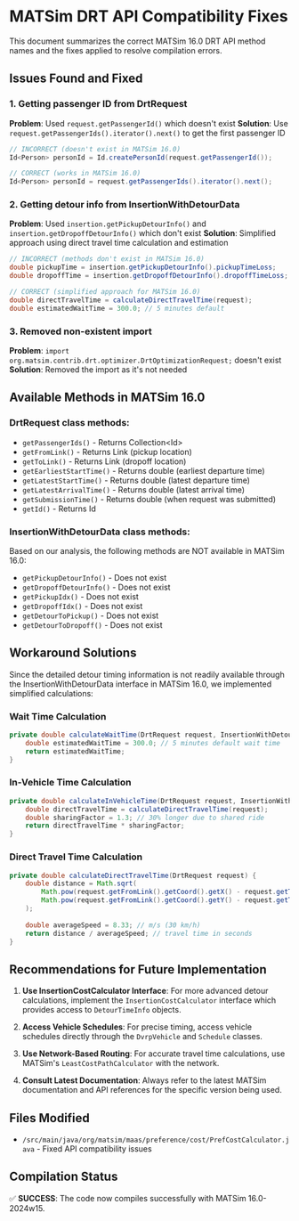 # MATSim DRT API Compatibility Fixes

This document summarizes the correct MATSim 16.0 DRT API method names and the fixes applied to resolve compilation errors.

## Issues Found and Fixed

### 1. Getting passenger ID from DrtRequest

**Problem**: Used `request.getPassengerId()` which doesn't exist
**Solution**: Use `request.getPassengerIds().iterator().next()` to get the first passenger ID

```java
// INCORRECT (doesn't exist in MATSim 16.0)
Id<Person> personId = Id.createPersonId(request.getPassengerId());

// CORRECT (works in MATSim 16.0)
Id<Person> personId = request.getPassengerIds().iterator().next();
```

### 2. Getting detour info from InsertionWithDetourData

**Problem**: Used `insertion.getPickupDetourInfo()` and `insertion.getDropoffDetourInfo()` which don't exist
**Solution**: Simplified approach using direct travel time calculation and estimation

```java
// INCORRECT (methods don't exist in MATSim 16.0)
double pickupTime = insertion.getPickupDetourInfo().pickupTimeLoss;
double dropoffTime = insertion.getDropoffDetourInfo().dropoffTimeLoss;

// CORRECT (simplified approach for MATSim 16.0)
double directTravelTime = calculateDirectTravelTime(request);
double estimatedWaitTime = 300.0; // 5 minutes default
```

### 3. Removed non-existent import

**Problem**: `import org.matsim.contrib.drt.optimizer.DrtOptimizationRequest;` doesn't exist
**Solution**: Removed the import as it's not needed

## Available Methods in MATSim 16.0

### DrtRequest class methods:
- `getPassengerIds()` - Returns Collection<Id<Person>>
- `getFromLink()` - Returns Link (pickup location)
- `getToLink()` - Returns Link (dropoff location)
- `getEarliestStartTime()` - Returns double (earliest departure time)
- `getLatestStartTime()` - Returns double (latest departure time)
- `getLatestArrivalTime()` - Returns double (latest arrival time)
- `getSubmissionTime()` - Returns double (when request was submitted)
- `getId()` - Returns Id<Request>

### InsertionWithDetourData class methods:
Based on our analysis, the following methods are NOT available in MATSim 16.0:
- `getPickupDetourInfo()` - Does not exist
- `getDropoffDetourInfo()` - Does not exist
- `getPickupIdx()` - Does not exist
- `getDropoffIdx()` - Does not exist
- `getDetourToPickup()` - Does not exist
- `getDetourToDropoff()` - Does not exist

## Workaround Solutions

Since the detailed detour timing information is not readily available through the InsertionWithDetourData interface in MATSim 16.0, we implemented simplified calculations:

### Wait Time Calculation
```java
private double calculateWaitTime(DrtRequest request, InsertionWithDetourData insertion) {
    double estimatedWaitTime = 300.0; // 5 minutes default wait time
    return estimatedWaitTime;
}
```

### In-Vehicle Time Calculation
```java
private double calculateInVehicleTime(DrtRequest request, InsertionWithDetourData insertion) {
    double directTravelTime = calculateDirectTravelTime(request);
    double sharingFactor = 1.3; // 30% longer due to shared ride
    return directTravelTime * sharingFactor;
}
```

### Direct Travel Time Calculation
```java
private double calculateDirectTravelTime(DrtRequest request) {
    double distance = Math.sqrt(
        Math.pow(request.getFromLink().getCoord().getX() - request.getToLink().getCoord().getX(), 2) +
        Math.pow(request.getFromLink().getCoord().getY() - request.getToLink().getCoord().getY(), 2)
    );
    
    double averageSpeed = 8.33; // m/s (30 km/h)
    return distance / averageSpeed; // travel time in seconds
}
```

## Recommendations for Future Implementation

1. **Use InsertionCostCalculator Interface**: For more advanced detour calculations, implement the `InsertionCostCalculator` interface which provides access to `DetourTimeInfo` objects.

2. **Access Vehicle Schedules**: For precise timing, access vehicle schedules directly through the `DvrpVehicle` and `Schedule` classes.

3. **Use Network-Based Routing**: For accurate travel time calculations, use MATSim's `LeastCostPathCalculator` with the network.

4. **Consult Latest Documentation**: Always refer to the latest MATSim documentation and API references for the specific version being used.

## Files Modified

- `/src/main/java/org/matsim/maas/preference/cost/PrefCostCalculator.java` - Fixed API compatibility issues

## Compilation Status

✅ **SUCCESS**: The code now compiles successfully with MATSim 16.0-2024w15.